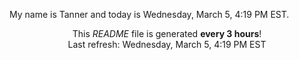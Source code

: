 My name is Tanner and today is Wednesday, March 5, 4:19 PM EST.

<p align="center">This <i>README</i> file is generated <b>every 3 hours</b>!</br>Last refresh: Wednesday, March 5, 4:19 PM EST<br /></p>
